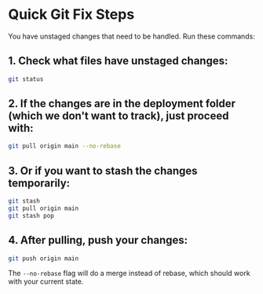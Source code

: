 # Quick Git Fix Steps

You have unstaged changes that need to be handled. Run these commands:

## 1. Check what files have unstaged changes:
```bash
git status
```

## 2. If the changes are in the deployment folder (which we don't want to track), just proceed with:
```bash
git pull origin main --no-rebase
```

## 3. Or if you want to stash the changes temporarily:
```bash
git stash
git pull origin main
git stash pop
```

## 4. After pulling, push your changes:
```bash
git push origin main
```

The `--no-rebase` flag will do a merge instead of rebase, which should work with your current state.
